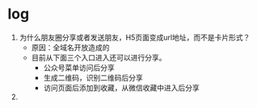 # log

1. 为什么朋友圈分享或者发送朋友，H5页面变成url地址，而不是卡片形式？
   - 原因：全域名开放造成的
   - 目前从下面三个入口进入还可以进行分享。
     - 公众号菜单访问后分享
     - 生成二维码，识别二维码后分享
     - 访问页面后添加到收藏，从微信收藏中进入后分享
2. 